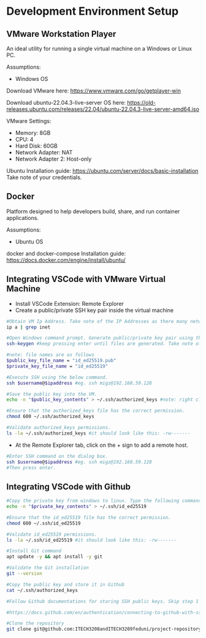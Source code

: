 # Development Environment Setup
## VMware Workstation Player

An ideal utility for running a single virtual machine on a Windows or Linux PC.

Assumptions:
- Windows OS

Download VMware here: https://www.vmware.com/go/getplayer-win

Download ubuntu-22.04.3-live-server OS here: https://old-releases.ubuntu.com/releases/22.04/ubuntu-22.04.3-live-server-amd64.iso

VMware Settings:
- Memory: 8GB
- CPU: 4
- Hard Disk: 60GB
- Network Adapter: NAT
- Network Adapter 2: Host-only

Ubuntu Installation guide: https://ubuntu.com/server/docs/basic-installation
Take note of your credentials.

## Docker

Platform designed to help developers build, share, and run container applications.

Assumptions:
- Ubuntu OS

docker and docker-compose Installation guide: https://docs.docker.com/engine/install/ubuntu/

## Integrating VSCode with VMware Virtual Machine

- Install VSCode Extension: Remote Explorer
- Create a public/private SSH key pair inside the virtual machine

```bash
#Obtain VM Ip Address. Take note of the IP Addresses as there many network interfaces.  
ip a | grep inet

#Open Windows command prompt. Generate public/private key pair using the command below.
ssh-keygen #keep pressing enter until files are generated. Take note of the file location for the public and private keys. Copy the contents of the public key.

#note: file names are as follows
$public_key_file_name = "id_ed25519.pub"
$private_key_file_name = "id_ed25519"

#Execute SSH using the below command.
ssh $username@$ipaddress #eg. ssh migz@192.168.59.128

#Save the public key into the VM.
echo -n "$public_key_contents" > ~/.ssh/authorized_keys #note: right click in windows command prompt to paste the contents from the clip board.

#Ensure that the authorized_keys file has the correct permission.
chmod 600 ~/.ssh/authorized_keys

#Validate authorized_keys permissions.
ls -la ~/.ssh/authorized_keys #it should look like this: -rw------- 
```
- At the Remote Explorer tab, click on the + sign to add a remote host.
```bash
#Enter SSH command on the dialog box.
ssh $username@$ipaddress #eg. ssh migz@192.168.59.128
#Then press enter.
```
## Integrating VSCode with Github

```bash
#Copy the private key from windows to linux. Type the following commands in the VSCode terminal.
echo -n "$private_key_contents" > ~/.ssh/id_ed25519

#Ensure that the id_ed25519 file has the correct permission.
chmod 600 ~/.ssh/id_ed25519

#Validate id_ed25519 permissions.
ls -la ~/.ssh/id_ed25519 #it should look like this: -rw------- 

#Install Git command
apt update -y && apt install -y git

#Validate the Git installation
git --version

#Copy the public key and store it in Github
cat ~/.ssh/authorized_keys

#Follow Github documentations for storing SSH public keys. Skip step 1 as you have already copied the public key.

#https://docs.github.com/en/authentication/connecting-to-github-with-ssh/adding-a-new-ssh-key-to-your-github-account?platform=windows

#Clone the repository
git clone git@github.com:ITECH3208andITECH3209feduni/project-repository-bioeconomy-capstone-project.git
```


